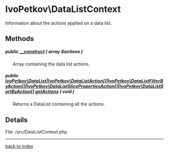 # IvoPetkov\DataListContext

Information about the actions applied on a data list.

## Methods

##### public [__construct](ivopetkov.datalistcontext.__construct.method.md) ( array $actions )

&nbsp;&nbsp;&nbsp;&nbsp;&nbsp;&nbsp;Array containing the data list actions.

##### public [IvoPetkov\DataList](ivopetkov.datalist.class.md)|[IvoPetkov\DataListAction[]](ivopetkov.datalistaction[].class.md)|[IvoPetkov\DataListFilterByAction[]](ivopetkov.datalistfilterbyaction[].class.md)|[IvoPetkov\DataListSlicePropertiesAction[]](ivopetkov.datalistslicepropertiesaction[].class.md)|[IvoPetkov\DataListSortByAction[]](ivopetkov.datalistsortbyaction[].class.md) [getActions](ivopetkov.datalistcontext.getactions.method.md) ( void )

&nbsp;&nbsp;&nbsp;&nbsp;&nbsp;&nbsp;Returns a DataList containing all the actions.

## Details

File: /src/DataListContext.php

---

[back to index](index.md)

